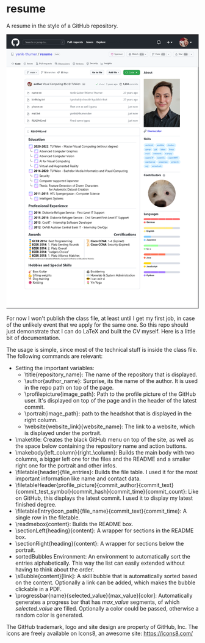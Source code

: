 # resume
A resume in the style of a GitHub repository.

![example image](https://github.com/yanik-thurner/resume/blob/main/images/example.png?raw=true)

For now I won't publish the class file, at least until I get my first job, in case of the unlikely event that we apply for the same one. So this repo should just demonstrate that I can do LaTeX and built the CV myself. Here is a little bit of documentation.

The usage is simple, since most of the technical stuff is inside the class file. The following commands are relevant:
- Setting the important variables:
    - \\title{repository\_name}: The name of the repository that is displayed.
    - \\author{author\_name}: Surprise, its the name of the author. It is used in the repo path on top of the page.
    - \\profilepicture{image\_path}: Path to the profile picture of the GitHub user. It's displayed on top of the page and in the header of the latest commit.
    - \\portrait{image\_path}: path to the headshot that is displayed in the right column.
    - \\website{website_link}{website_name}: The link to a website, which is displayed under the portrait.
- \\maketitle: Creates the black GitHub menu on top of the site, as well as the space below containing the repository name and action buttons.
- \\makebody{left\_column}{right_\column}: Builds the main body with two columns, a bigger left one for the files and the README and a smaller right one for the portrait and other infos.
- \\filetable{header}{file\_entries}: Builds the file table. I used it for the most important information like name and contact data. 
- \\filetableHeader{profile\_picture}{commit\_author}{commit\_text}{commit\_test\_symbol}{commit\_hash}{commit\_time}{commit\_count}: Like on GitHub, this displays the latest commit. I used it to display my latest finished degree.
- \\filetableEntry{icon\_path}{file\_name}{commit\_text}{commit\_time}: A single row in the filetable.
- \\readmebox{content}: Builds the README box.
- \\sectionLeft{heading}{content}: A wrapper for sections in the README box.
- \\sectionRight{heading}{content}: A wrapper for sections below the portrait.
- sortedBubbles Environment: An environment to automatically sort the entries alphabetically. This way the list can easily extended without having to think about the order.
- \\sBubble{content}[link]: A skill bubble that is automatically sorted based on the content. Optionally a link can be added, which makes the bubble clickable in a PDF.
- \\progressbar{name}{selected\_value}{max\_value}[color]: Automatically generates a progress bar that has *max\_value* segments, of which *selected\_value* are filled. Optionally a color could be passed, otherwise a random color is generated.

The GitHub trademark, logo and site design are property of GitHub, Inc.
The icons are freely available on Icons8, an awesome site: https://icons8.com/
